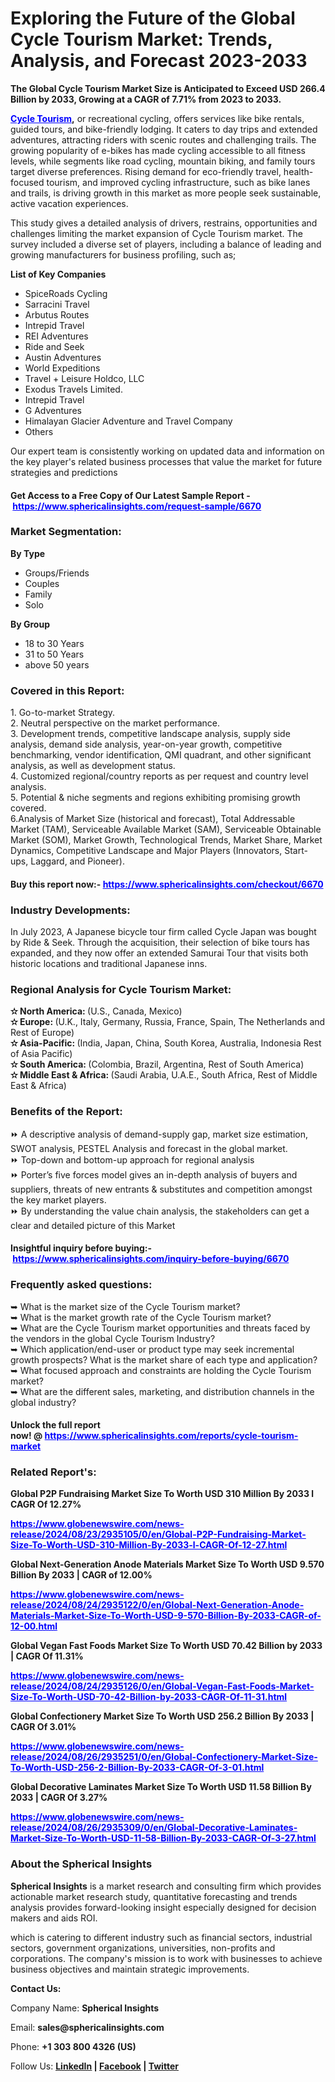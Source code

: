 <h1>Exploring the Future of the Global Cycle Tourism Market: Trends, Analysis, and Forecast 2023-2033</h1>
<div class="content-body__description"><strong>The Global Cycle Tourism Market Size is Anticipated to Exceed USD 266.4 Billion by 2033, Growing at a CAGR of 7.71% from 2023 to 2033.&nbsp; &nbsp;&nbsp;&nbsp;&nbsp;</strong></div>
<div class="content-body__detail">
<section id="section_0" class="entry fr-view">
<p><strong><span style="color: #0000ff;"><a style="color: #0000ff;" href="https://www.sphericalinsights.com/reports/cycle-tourism-market" target="_blank" rel="noopener">Cycle Tourism</a></span>,</strong>&nbsp;or recreational cycling, offers services like bike rentals, guided tours, and bike-friendly lodging. It caters to day trips and extended adventures, attracting riders with scenic routes and challenging trails. The growing popularity of e-bikes has made cycling accessible to all fitness levels, while segments like road cycling, mountain biking, and family tours target diverse preferences. Rising demand for eco-friendly travel, health-focused tourism, and improved cycling infrastructure, such as bike lanes and trails, is driving growth in this market as more people seek sustainable, active vacation experiences.</p>
<p>This study gives a detailed analysis of drivers, restrains, opportunities and challenges limiting the market expansion of Cycle Tourism market. The survey included a diverse set of players, including a balance of leading and growing manufacturers for business profiling, such as;</p>
<p><strong>List of Key Companies</strong></p>
<ul>
<li>SpiceRoads Cycling</li>
<li>Sarracini Travel</li>
<li>Arbutus Routes</li>
<li>Intrepid Travel</li>
<li>REI Adventures</li>
<li>Ride and Seek</li>
<li>Austin Adventures</li>
<li>World Expeditions</li>
<li>Travel + Leisure Holdco, LLC</li>
<li>Exodus Travels Limited.</li>
<li>Intrepid Travel</li>
<li>G Adventures</li>
<li>Himalayan Glacier Adventure and Travel Company</li>
<li>Others</li>
</ul>
<p>Our expert team is consistently working on updated data and information on the key player's related business processes that value the market for future strategies and predictions</p>
<h4><strong>Get Access to a Free Copy of Our Latest Sample Report -&nbsp;<span style="color: #0000ff;"><a style="color: #0000ff;" href="https://www.sphericalinsights.com/request-sample/6670" target="_blank" rel="noopener">https://www.sphericalinsights.com/request-sample/6670</a></span></strong></h4>
<h3><strong>Market Segmentation:</strong></h3>
<p><strong>By Type</strong></p>
<ul>
<li>Groups/Friends</li>
<li>Couples</li>
<li>Family</li>
<li>Solo</li>
</ul>
<p><strong>By Group</strong></p>
<ul>
<li>18 to 30 Years</li>
<li>31 to 50 Years</li>
<li>above 50 years</li>
</ul>
<h3>Covered in this Report:</h3>
<p>1. Go-to-market Strategy.<br />2. Neutral perspective on the market performance.<br />3. Development trends, competitive landscape analysis, supply side analysis, demand side analysis, year-on-year growth, competitive benchmarking, vendor identification, QMI quadrant, and other significant analysis, as well as development status.<br />4. Customized regional/country reports as per request and country level analysis.<br />5. Potential &amp; niche segments and regions exhibiting promising growth covered.<br />6.Analysis of Market Size (historical and forecast), Total Addressable Market (TAM), Serviceable Available Market (SAM), Serviceable Obtainable Market (SOM), Market Growth, Technological Trends, Market Share, Market Dynamics, Competitive Landscape and Major Players (Innovators, Start-ups, Laggard, and Pioneer).</p>
<h4>Buy this report now:-&nbsp;<span style="color: #0000ff;"><a style="color: #0000ff;" href="https://www.sphericalinsights.com/checkout/6670" target="_blank" rel="noopener">https://www.sphericalinsights.com/checkout/6670</a></span></h4>
<h3>Industry Developments:</h3>
<p>In July 2023, A Japanese bicycle tour firm called Cycle Japan was bought by Ride &amp; Seek. Through the acquisition, their selection of bike tours has expanded, and they now offer an extended Samurai Tour that visits both historic locations and traditional Japanese inns.</p>
<h3><strong>Regional Analysis for Cycle Tourism Market:</strong></h3>
<p><strong>✫ North America:&nbsp;</strong>(U.S., Canada, Mexico)<br /><strong>✫ Europe:&nbsp;</strong>(U.K., Italy, Germany, Russia, France, Spain, The Netherlands and Rest of Europe)<br /><strong>✫ Asia-Pacific:&nbsp;</strong>(India, Japan, China, South Korea, Australia, Indonesia Rest of Asia Pacific)<br /><strong>✫ South America:&nbsp;</strong>(Colombia, Brazil, Argentina, Rest of South America)<br /><strong>✫ Middle East &amp; Africa:&nbsp;</strong>(Saudi Arabia, U.A.E., South Africa, Rest of Middle East &amp; Africa)</p>
<h3>Benefits of the Report:</h3>
<p>⏩ A descriptive analysis of demand-supply gap, market size estimation, SWOT analysis, PESTEL Analysis and forecast in the global market.<br />⏩ Top-down and bottom-up approach for regional analysis<br />⏩ Porter&rsquo;s five forces model gives an in-depth analysis of buyers and suppliers, threats of new entrants &amp; substitutes and competition amongst the key market players.<br />⏩ By understanding the value chain analysis, the stakeholders can get a clear and detailed picture of this Market</p>
<h4>Insightful inquiry before buying:-&nbsp;<span style="color: #0000ff;"><a style="color: #0000ff;" href="https://www.sphericalinsights.com/inquiry-before-buying/6670" target="_blank" rel="noopener">https://www.sphericalinsights.com/inquiry-before-buying/6670</a></span></h4>
<h3>Frequently asked questions:</h3>
<p>➥ What is the market size of the Cycle Tourism market?<br />➥ What is the market growth rate of the Cycle Tourism market?<br />➥ What are the Cycle Tourism market opportunities and threats faced by the vendors in the global Cycle Tourism Industry?<br />➥ Which application/end-user or product type may seek incremental growth prospects? What is the market share of each type and application?<br />➥ What focused approach and constraints are holding the Cycle Tourism market?<br />➥ What are the different sales, marketing, and distribution channels in the global industry?</p>
<h4>Unlock the full report now!&nbsp;@&nbsp;<span style="color: #0000ff;"><a style="color: #0000ff;" href="https://www.sphericalinsights.com/reports/cycle-tourism-market" target="_blank" rel="noopener">https://www.sphericalinsights.com/reports/cycle-tourism-market</a></span></h4>
<h3><strong>Related Report's:</strong></h3>
<p><strong>Global P2P Fundraising Market Size To Worth USD 310 Million By 2033 l CAGR Of 12.27%</strong></p>
<p><span style="color: #0000ff;"><strong><a style="color: #0000ff;" href="https://www.globenewswire.com/news-release/2024/08/23/2935105/0/en/Global-P2P-Fundraising-Market-Size-To-Worth-USD-310-Million-By-2033-l-CAGR-Of-12-27.html">https://www.globenewswire.com/news-release/2024/08/23/2935105/0/en/Global-P2P-Fundraising-Market-Size-To-Worth-USD-310-Million-By-2033-l-CAGR-Of-12-27.html</a></strong></span></p>
<p><strong>Global Next-Generation Anode Materials Market Size To Worth USD 9.570 Billion By 2033 | CAGR of 12.00%</strong></p>
<p><span style="color: #0000ff;"><strong><a style="color: #0000ff;" href="https://www.globenewswire.com/news-release/2024/08/24/2935122/0/en/Global-Next-Generation-Anode-Materials-Market-Size-To-Worth-USD-9-570-Billion-By-2033-CAGR-of-12-00.html">https://www.globenewswire.com/news-release/2024/08/24/2935122/0/en/Global-Next-Generation-Anode-Materials-Market-Size-To-Worth-USD-9-570-Billion-By-2033-CAGR-of-12-00.html</a></strong></span></p>
<p><strong>Global Vegan Fast Foods Market Size To Worth USD 70.42 Billion by 2033 | CAGR Of 11.31%</strong></p>
<p><span style="color: #0000ff;"><strong><a style="color: #0000ff;" href="https://www.globenewswire.com/news-release/2024/08/24/2935126/0/en/Global-Vegan-Fast-Foods-Market-Size-To-Worth-USD-70-42-Billion-by-2033-CAGR-Of-11-31.html">https://www.globenewswire.com/news-release/2024/08/24/2935126/0/en/Global-Vegan-Fast-Foods-Market-Size-To-Worth-USD-70-42-Billion-by-2033-CAGR-Of-11-31.html</a></strong></span></p>
<p><strong>Global Confectionery Market Size To Worth USD 256.2 Billion By 2033 | CAGR Of 3.01%</strong></p>
<p><span style="color: #0000ff;"><strong><a style="color: #0000ff;" href="https://www.globenewswire.com/news-release/2024/08/26/2935251/0/en/Global-Confectionery-Market-Size-To-Worth-USD-256-2-Billion-By-2033-CAGR-Of-3-01.html">https://www.globenewswire.com/news-release/2024/08/26/2935251/0/en/Global-Confectionery-Market-Size-To-Worth-USD-256-2-Billion-By-2033-CAGR-Of-3-01.html</a></strong></span></p>
<p><strong>Global Decorative Laminates Market Size To Worth USD 11.58 Billion By 2033 | CAGR Of 3.27%</strong></p>
<p><span style="color: #0000ff;"><strong><a style="color: #0000ff;" href="https://www.globenewswire.com/news-release/2024/08/26/2935309/0/en/Global-Decorative-Laminates-Market-Size-To-Worth-USD-11-58-Billion-By-2033-CAGR-Of-3-27.html">https://www.globenewswire.com/news-release/2024/08/26/2935309/0/en/Global-Decorative-Laminates-Market-Size-To-Worth-USD-11-58-Billion-By-2033-CAGR-Of-3-27.html</a></strong></span></p>
<h3><strong>About the Spherical Insights</strong></h3>
<p><strong>Spherical Insights</strong>&nbsp;is a market research and consulting firm which provides actionable market research study, quantitative forecasting and trends analysis provides forward-looking insight especially designed for decision makers and aids ROI.</p>
<p>which is catering to different industry such as financial sectors, industrial sectors, government organizations, universities, non-profits and corporations. The company's mission is to work with businesses to achieve business objectives and maintain strategic improvements.</p>
<p><strong>Contact Us:</strong></p>
<p>Company Name:&nbsp;<strong>Spherical Insights</strong></p>
<p>Email:&nbsp;<strong>sales@sphericalinsights.com</strong></p>
<p>Phone:&nbsp;<strong>+1 303 800 4326 (US)</strong></p>
<p>Follow Us:&nbsp;<strong><a href="https://www.linkedin.com/company/spherical-insight/"><u>LinkedIn</u></a>&nbsp;|&nbsp;<a href="https://www.facebook.com/sphericalinsights22"><u>Facebook</u></a>&nbsp;|&nbsp;<a href="https://twitter.com/SInsights_US"><u>Twitter</u></a></strong></p>
</section>
</div>
